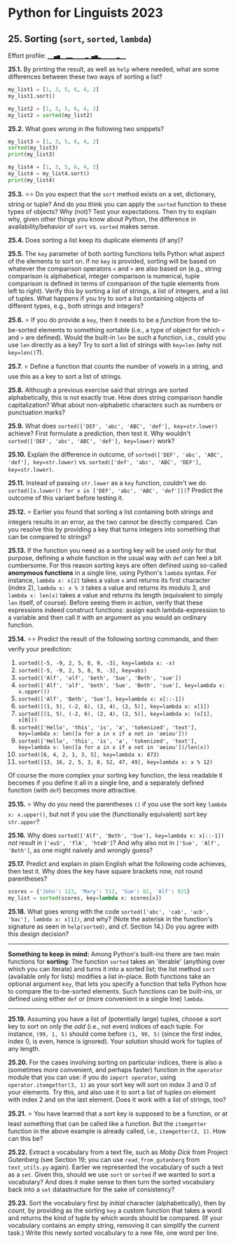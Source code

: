 # Python for Linguists 2023

## 25. Sorting (`sort`, `sorted`, `lambda`)

Effort profile: `▁▁▄▅▁▁▂▂▁▁▁▁▂▁▄▅▂▁▁▁▁▁▂▁▁` 



**25.1.** By printing the result, as well as `help` where needed, what are some differences between these two ways of sorting a list?

```python
my_list1 = [1, 3, 5, 6, 4, 2]
my_list1.sort()

my_list2 = [1, 3, 5, 6, 4, 2]
my_list2 = sorted(my_list2)
```


**25.2.** What goes wrong in the following two snippets?

```python
my_list3 = [1, 3, 5, 6, 4, 2]
sorted(my_list3)
print(my_list3)

my_list4 = [1, 3, 5, 6, 4, 2]
my_list4 = my_list4.sort()
print(my_list4)
```


**25.3.** ⭐⭐ Do you expect that the `sort` method exists on a set, dictionary, string or tuple? And do you think you can apply the `sorted` function to these types of objects? Why (not)? Test your expectations. Then try to explain why, given other things you know about Python, the difference in availability/behavior of `sort` vs. `sorted` makes sense.

**25.4.** Does sorting a list keep its duplicate elements (if any)?

**25.5.** The `key` parameter of both sorting functions tells Python what aspect of the elements to sort on. If no `key` is provided, sorting will be based on whatever the comparison operators `<` and `>` are also based on (e.g., string comparison is alphabetical, integer comparison is numerical, tuple comparison is defined in terms of comparison of the tuple elements from left to right). Verify this by sorting a list of strings, a list of integers, and a list of tuples. What happens if you try to sort a list containing objects of different types, e.g., both strings and integers?

**25.6.** ⭐ If you do provide a `key`, then it needs to be a _function_ from the to-be-sorted elements to something sortable (i.e., a type of object for which `<` and `>` are defined). Would the built-in `len` be such a function, i.e., could you use `len` directly as a key? Try to sort a list of strings with `key=len` (why not `key=len()`?).

**25.7.** ⭐ Define a function that counts the number of vowels in a string, and use this as a key to sort a list of strings.


**25.8.** Although a previous exercise said that strings are sorted alphabetically, this is not exactly true. How does string comparison handle capitalization? What about non-alphabetic characters such as numbers or punctuation marks?



**25.9.** What does  `sorted(['DEF', 'abc', 'ABC', 'def'], key=str.lower)` achieve? First formulate a prediction, then test it. Why wouldn't `sorted(['DEF', 'abc', 'ABC', 'def'], key=lower)` work?

**25.10.** Explain the difference in outcome, of `sorted(['DEF', 'abc', 'ABC', 'def'], key=str.lower)` vs. `sorted(['def', 'abc', 'ABC', 'DEF'], key=str.lower)`.

**25.11.** Instead of passing `str.lower` as a `key` function, couldn't we do `sorted([x.lower() for x in ['DEF', 'abc', 'ABC', 'def']])`? Predict the outcome of this variant before testing it.

**25.12.** ⭐ Earlier you found that sorting a list containing both strings and integers results in an error, as the two cannot be directly compared. Can you resolve this by providing a key that turns integers into something that can be compared to strings?

**25.13.** If the function you need as a sorting key will be used _only_ for that purpose, defining a whole function in the usual way with `def` can feel a bit cumbersome. For this reason sorting keys are often defined using so-called **anonymous functions** in a single line, using Python's `lambda` syntax. For instance, `lambda x: x[2]` takes a value `x` and returns its first character (index 2), `lambda x: x % 3` takes a value and returns its modulo 3, and `lambda x: len(x)` takes a value and returns its length (equivalent to simply `len` itself, of course). Before seeing them in action, verify that these expressions indeed construct functions: assign each lambda-expression to a variable and then call it with an argument as you would an ordinary function.

**25.14.** ⭐⭐ Predict the result of the following sorting commands, and then verify your prediction:
1. `sorted([-5, -9, 2, 5, 8, 9, -3], key=lambda x: -x)` 
2. `sorted([-5, -9, 2, 5, 8, 9, -3], key=abs)` 
3. `sorted(['Alf', 'alf', 'beth', 'Sue', 'Beth', 'sue'])`
4. `sorted(['Alf', 'alf', 'beth', 'Sue', 'Beth', 'sue'], key=lambda x: x.upper())`
5. `sorted(['Alf', 'Beth', 'Sue'], key=lambda x: x[::-1])`
6. `sorted([(1, 5), (-2, 6), (2, 4), (2, 5)], key=lambda x: x[1])`
7. `sorted([(1, 5), (-2, 6), (2, 4), (2, 5)], key=lambda x: (x[1], x[0]))`
8. `sorted(['Hello', 'this', 'is', 'a', 'tokenized', 'text'], key=lambda x: len([a for a in x if a not in 'aeiou']))`
9. `sorted(['Hello', 'this', 'is', 'a', 'tokenized', 'text'], key=lambda x: len([a for a in x if a not in 'aeiou'])/len(x))`
10. `sorted([6, 4, 2, 1, 3, 5], key=lambda x: 873)`
11. `sorted([13, 16, 2, 5, 3, 8, 52, 47, 49], key=lambda x: x % 12)` 

 Of course the more complex your sorting key function, the less readable it becomes if you define it all in a single line, and a separately defined function (with `def`) becomes more attractive.

**25.15.** ⭐ Why do you need the parentheses `()` if you use the sort key `lambda x: x.upper()`, but not if you use the (functionally equivalent) sort key `str.upper`?

**25.16.** Why does `sorted(['Alf', 'Beth', 'Sue'], key=lambda x: x[::-1])` _not_ result in `['euS', 'flA', 'hteB']`? And why also not in `['Sue', 'Alf', 'Beth']`, as one might naively and wrongly guess?

**25.17.** Predict and explain in plain English what the following code achieves, then test it. Why does the key have square brackets now, not round parentheses?

```python
scores = {'John': 123, 'Mary': 512, 'Sue': 82, 'Alf': 921}
my_list = sorted(scores, key=lambda x: scores[x])
```


**25.18.** What goes wrong with the code `sorted(['abc', 'cab', 'acb', 'bac'], lambda x: x[1])`, and why? (Note the asterisk in the function's signature as seen in `help(sorted)`, and cf. Section 14.) Do you agree with this design decision?

- - - - - -
**Something to keep in mind:** Among Python's built-ins there are two main functions for **sorting**: The function `sorted` takes an 'iterable' (anything over which you can iterate) and turns it into a sorted list; the list method `sort` (available only for lists) modifies a list in-place. Both functions take an optional argument `key`, that lets you specify a function that tells Python how to compare the to-be-sorted elements. Such functions can be built-ins, or defined using either `def` or (more convenient in a single line) `lambda`.
- - - - -

**25.19.** Assuming you have a list of (potentially large) tuples, choose a sort key to sort on only the _odd_ (i.e., not even) indices of each tuple. For instance, `(99, 1, 5)` should come before `(1, 99, 5)` (since the first index, index 0, is even, hence is ignored). Your solution should work for tuples of any length.


**25.20.** For the cases involving sorting on particular indices, there is also a (sometimes more convenient, and perhaps faster) function in the `operator` module that you can use: if you do `import operator`, using `operator.itemgetter(3, 1)` as your sort key will sort on index 3 and 0 of your elements. Try this, and also use it to sort a list of tuples on element with index 2 and on the last element. Does it work with a list of strings, too?


**25.21.** ⭐ You have learned that a sort key is supposed to be a function, or at least something that can be called like a function. But the `itemgetter` function in the above example is already called, i.e., `itemgetter(3, 1)`. How can this be?


**25.22.** Extract a vocabulary from a text file, such as _Moby Dick_ from Project Gutenberg (see Section 19; you can use `read_from_gutenberg` from `text_utils.py` again). Earlier we represented the vocabulary of such a text as a `set`. Given this, should we use `sort` or `sorted` if we wanted to sort a vocabulary? And does it make sense to then turn the sorted vocabulary back into a `set` datastructure for the sake of consistency?



**25.23.** Sort the vocabulary first by _initial_ character (alphabetically), then by _count_, by providing as the sorting `key` a custom function that takes a word and returns the kind of tuple by which words should be compared. (If your vocabulary contains an empty string, removing it can simplify the current task.) Write this newly sorted vocabulary to a new file, one word per line.




